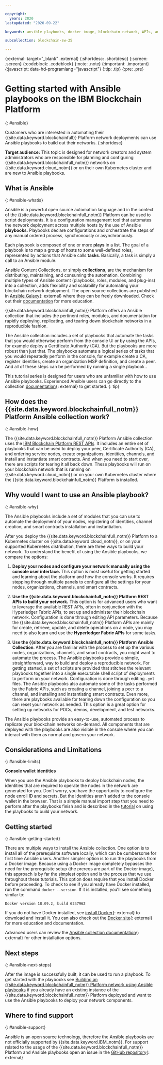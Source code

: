 ```yaml
---

copyright:
  years: 2020
lastupdated: "2020-09-22"

keywords: ansible playbooks, docker image, blockchain network, APIs, ansible galaxy, 

subcollection: blockchain-sw-25

---
```


{:external: target="_blank" .external}
{:shortdesc: .shortdesc}
{:screen: .screen}
{:codeblock: .codeblock}
{:note: .note}
{:important: .important}
{:javascript: data-hd-programlang="javascript"}
{:tip: .tip}
{:pre: .pre}

# Getting started with Ansible playbooks on the IBM Blockchain Platform
{: #ansible}

Customers who are interested in automating their {{site.data.keyword.blockchainfull}} Platform network deployments can use Ansible playbooks to  build out their networks.
{:shortdesc}

**Target audience:** This topic is designed for network creators and system administrators who are responsible for planning and configuring {{site.data.keyword.blockchainfull_notm}} networks on {{site.data.keyword.cloud_notm}} or on their own Kubernetes cluster and are new to Ansible playbooks.

## What is Ansible
{: #ansible-whatis}

Ansible is a powerful open source automation language and in the context of the {{site.data.keyword.blockchainfull_notm}} Platform can be used to script deployments. It is a configuration management tool that automates the network deployment across multiple hosts by the use of Ansible **playbooks**.
Playbooks declare configurations and orchestrate the steps of any manual ordered process, synchronously or asynchronously.

Each playbook is composed of one or more **plays** in a list. The goal of a playbook is to map a group of hosts to some well-defined roles, represented by actions that Ansible calls **tasks**. Basically, a task is simply a call to an Ansible module.

Ansible Content Collections, or simply **collections**, are the mechanism for distributing, maintaining, and consuming the automation. Combining multiple types of Ansible content (playbooks, roles, modules, and plug-ins) into a collection, adds flexibility and scalability for automating your blockchain network deployment. The open source collections are published in [Ansible Galaxy](https://galaxy.ansible.com/){: external} where they can be freely downloaded. Check out their [documentation](https://galaxy.ansible.com/docs/) for more education.

{{site.data.keyword.blockchainfull_notm}} Platform offers an Ansible collection that includes the pertinent roles, modules, and documentation for rapidly deploying, replicating, and tearing down blockchain networks in a reproducible fashion.


The Ansible collection includes a set of playbooks that automate the tasks that you would otherwise perform from the console UI or by using the APIs, for example deploy a Certificate Authority (CA). But the playbooks are more robust than just that. The playbooks automate a logical series of tasks that you would repeatedly perform in the console, for example create a CA, register identities, create an organization MSP definition, and create a peer. And all of these steps can be performed by running a single playbook..

This tutorial series is designed for users who are unfamiliar with how to use Ansible playbooks. Experienced Ansible users can go directly to the collection [documentation](https://ibm-blockchain.github.io/ansible-collection/){: external} to get started.
{: tip}

## How does the {{site.data.keyword.blockchainfull_notm}} Platform Ansible collection work?
{: #ansible-how}

The {{site.data.keyword.blockchainfull_notm}} Platform Ansible collection uses the [IBM Blockchain Platform REST APIs](https://cloud.ibm.com/apidocs/blockchain). It includes an entire set of playbooks that can be used to deploy your peer, Certificate Authority (CA), and ordering service nodes, create organizations, identities, channels, and install and instantiate smart contracts. And when you need to start over, there are scripts for tearing it all back down. These playbooks will run on your blockchain network that is running on {{site.data.keyword.cloud_notm}} or on your own Kubernetes cluster where the {{site.data.keyword.blockchainfull_notm}} Platform is installed.

## Why would I want to use an Ansible playbook?
{: #ansible-why}

The Ansible playbooks include a set of modules that you can use to automate the deployment of your nodes, registering of identities, channel creation, and smart contracts installation and instantiation.

After you deploy the {{site.data.keyword.blockchainfull_notm}} Platform to a Kubernetes cluster on {{site.data.keyword.cloud_notm}}, or on your supported Kubernetes distribution, there are three ways to build your network. To understand the benefit of using the Ansible playbooks, we compare the options:

  1. **Deploy your nodes and configure your network manually using the console user interface.** This option is most useful for getting started and learning about the platform and how the console works. It requires stepping through multiple panels to configure all the settings for your nodes, organizations, channels, and smart contracts.

  2. **Use the {{site.data.keyword.blockchainfull_notm}} Platform REST APIs to build your network.** This option is for advanced users who want to leverage the available REST APIs, often in conjunction with the Hyperledger Fabric APIs, to set up and administer their blockchain network. Configuration is done through editing API parameters. Because the {{site.data.keyword.blockchainfull_notm}} Platform APIs are mainly for create, retrieve, update, and delete operations on a node, you may need to also learn and use the **Hyperledger Fabric APIs** for some tasks.

  3. **Use the {{site.data.keyword.blockchainfull_notm}} Platform Ansible Collection**. After you are familiar with the process to set up the various nodes, organizations, channels, and smart contracts, you might want to automate the process. The Ansible playbooks provide a simple, straightforward, way to build and deploy a reproducible network. For getting started, a set of scripts are provided that stitches the relevant playbooks together into a single executable shell script of deployments to perform on your network. Configuration is done through editing `.yml` files.  The Ansible playbooks also automate some of the tasks performed by the Fabric APIs, such as creating a channel, joining a peer to a channel, and installing and instantiating smart contracts. Even more, there are playbooks available for tearing down the configuration so you can reset your network as needed. This option is a great option for setting up networks for POCs, demos, development, and test networks.

  The Ansible playbooks provide an easy-to-use, automated process to replicate your blockchain networks on-demand. All components that are deployed with the playbooks are also visible in the console where you can interact with them as normal and govern your network.

## Considerations and Limitations
{: #ansible-limits}

**Console wallet identities**  

When you use the Ansible playbooks to deploy blockchain nodes, the identities that are required to operate the nodes in the network are generated for you. Don't worry, you have the opportunity to configure the node enroll ID and secrets. But the identities aren't added to the console wallet in the browser. That is a simple manual import step that you need to perform after the playbooks finish and is described in the  [tutorial](/docs/blockchain?topic=blockchain-ansible-build#ansible-build-next-steps) on using the playbooks to build your network.

## Getting started
{: #ansible-getting-started}


There are multiple ways to install the Ansible collection. One option is to install all of the prerequisite software locally, which can be cumbersome for first time Ansible users. Another simpler option is to run the playbooks from a Docker image. Because using a Docker image completely bypasses the need for the prerequisite setup (the prereqs are part of the Docker image), this approach is by far the simplest option and is the process that we use throughout these tutorials. This option does require that you install Docker before proceeding. To check to see if you already have Docker installed, run the command `docker --version`. If it is installed, you'll see something similar to:

  ```
  Docker version 18.09.2, build 6247962
  ```
If you do not have Docker installed, see [install Docker](https://docs.docker.com/get-docker/){: external} to download and install it. You can also check out the [Docker site](https://www.docker.com/){: external} for more education and documentation.

Advanced users can review the [Ansible collection documentation](https://ibm-blockchain.github.io/ansible-collection/installation.html){: external} for other installation options.



## Next steps
{: #ansible-next-steps}

After the image is successfully built, it can be used to run a playbook. To get started with the playbooks see [Building an {{site.data.keyword.blockchainfull_notm}} Platform network using Ansible playbooks](/docs/blockchain?topic=blockchain-ansible-build) if you already have an existing instance of the {{site.data.keyword.blockchainfull_notm}} Platform deployed and want to use the Ansible playbooks to deploy your network components.

## Where to find support
{: #ansible-support}

Ansible is an open source technology, therefore the Ansible playbooks are not officially supported by {{site.data.keyword.IBM_notm}}. For support related to the usage of the {{site.data.keyword.blockchainfull_notm}} Platform and Ansible playbooks open an issue in the [GitHub repository](https://github.com/IBM-Blockchain/ansible-role-blockchain-platform-manager/issues){: external}

